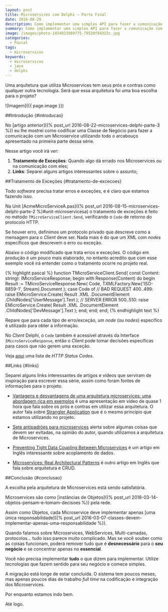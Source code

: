 ```yaml
---
layout: post
title: Microservices com Delphi — Parte Final
date: 2016-08-29
description: Como implementar uma simples API para fazer a comunicação com Microservices em Java.
summary: Como implementar uma simples API para fazer a comunicação com Microservices em Java.
image: /images/photo-1454023989775-79520f04322c.jpg
categories: 
  - Pascal
tags:
  - microservices
keywords:
  - microservices
  - java
  - delphi
--- 
```


Uma arquitetura que utiliza Microservices tem seus prós e contras como qualquer outra tecnologia. Será que essa arquitetura foi uma boa escolha para o projeto?

<!--more-->

![Imagem]({{ page.image }})

##Introdução {#introducao}

No [artigo anterior]({% post_url 2016-08-22-microservices-delphi-parte-3 %}) eu lhe mostrei como codificar uma Classe de Negócio para fazer a comunicação com um Microservice utilizando todo o arcabouço apresentado na primeira parte dessa série.

Nesse artigo você irá ver:

  1. **Tratamento de Exceções**: Quando algo dá errado nos Microservices ou na comunicação com eles;
  2. **Links**: Separei alguns artigos interessantes sobre o assunto;

##Tratamento de Exceções {#tratamento-de-excecoes}

Todo *software* precisa tratar erros e exceções, e é claro que estamos fazendo isso.

Na Unit [AcmeMicroServiceA.pas]({% post_url 2016-08-15-microservices-delphi-parte-2 %}#unit-microservicesa) o tratamento de exceções é feito no método `TMicroServiceClient.Send`, verificando o `Code` de retorno do protocolo HTTP.

Se houver erro, definimos um protocolo privado que descreve como a mensagem para o *Client* deve ser. Nada mais é do que um XML com *nodes* específicos que descrevem o erro ou exceção.

Abaixo o código modificado que trata erros e exceções. O código em produção é um pouco mais elaborado, no entanto acredito que com esse exemplo você irá entender como o tratamento ocorre no projeto real.

{% highlight pascal %}
function TMicroServiceClient.Send(
  const Content: string): IMicroServiceResponse;
begin
  with Response(Content) do
  begin
    Result := TMicroServiceResponse.New(
      Code,
      TXMLFactory.New('ISO-8859-1', Stream).Document
    );
    case Code of
      // BAD REQUEST
      400..499:
        raise EMicroService.Create(
          Result
            .XML
            .DocumentElement
            .ChildNodes['UserMessage'].Text
        );
      // SERVER ERROR
      500..510:
        raise EMicroService.Create(
          Result
            .XML
            .DocumentElement
            .ChildNodes['DevMessage'].Text
        );
    end;
  end;
end;
{% endhighlight text %}

Repare que para cada tipo de erro/exceção, um *node* (ou *nodes*) específico é utilizado para obter a informação.

No *Client* Delphi, o `Code` também é acessível através da Interface `IMicroServiceResponse`, então o *Client* pode tomar decisões específicas para casos que não gerem uma exceção.

Veja [aqui](http://www.restapitutorial.com/httpstatuscodes.html) uma lista de *HTTP Status Codes*.

##Links {#links}

Separei alguns links interessantes de artigos e vídeos que serviram de inspiração para escrever essa série, assim como foram fontes de informações para o projeto.

* [Vantagens e desvantagens de uma arquitetura microservices: uma abordagem rica em exemplos](https://www.infoq.com/br/presentations/vantagens-e-desvantagens-de-uma-arquitetura-microservices) é uma apresentação em vídeo de quase 1 hora que fala sobre os prós e contras em utilizar essa arquitetura. O autor fala sobre [Strangler Application](http://www.martinfowler.com/bliki/StranglerApplication.html) que é o mesmo princípio que estamos utilizando no projeto.

* [Sete antipadrões para microservices](https://www.infoq.com/br/articles/seven-uservices-antipatterns) alerta sobre algumas coisas que devem ser evitadas, na opinião do autor, quando utilizamos a arquitetura de Microservices.

* [Preventing Tight Data Coupling Between Microservices](https://medium.com/@mwhitt.w/preventing-tight-data-coupling-between-microservices-df30e1e24311#.wl6r7hcfz) é um artigo em Inglês interessante sobre acoplamento de dados.

* [Microservices: Real Architectural Patterns](https://medium.com/@skamille/microservices-real-architectural-patterns-68bd83bbb6cd#.hrsdvq3rj) é outro artigo em Inglês que fala sobre arquitetura e CRUD.

##Conclusão {#conclusao}

A escolha pela arquitetura de Microservices está sendo satisfatória.

Microservices são como [instâncias de Objetos]({% post_url 2016-03-14-objetos-pensam-e-tomam-decisoes %}) pela rede.

Assim como Objetos, cada Microservice deve implementar apenas [uma única responsabilidade]({% post_url 2016-03-07-classes-devem-implementar-apenas-uma-responsabilidade %}).

Quando falamos sobre Microservices, WebServices, Multi-camadas, protocolos... tudo isso parece muito complicado. Mas se você souber como as coisas funcionam, poderá remover tudo que é **desnecessário** para o **seu negócio** e se concentrar apenas no **essencial**.

Você não precisa implementar **tudo** o que dizem para implementar. Utilize tecnologias que fazem sentido para seu negócio e comece simples.

A migração está longe de estar concluída. O sistema tem poucos meses, mas apenas poucos dias de trabalho *full time* na codificação e integração dos Microservices.

Por enquanto estamos indo bem.

Até logo.
